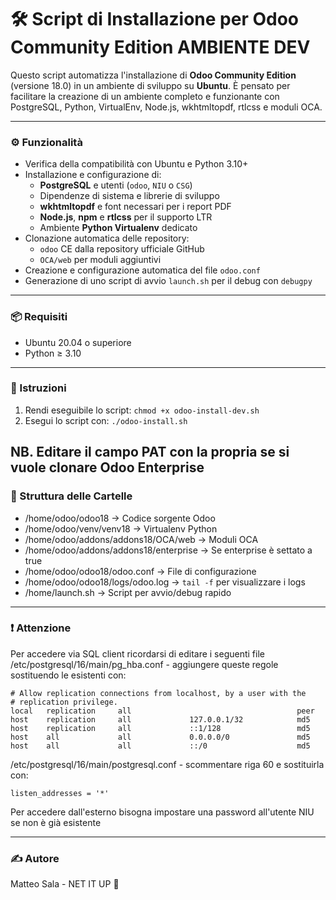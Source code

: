 # 🛠️ Script di Installazione per Odoo Community Edition AMBIENTE DEV

Questo script automatizza l'installazione di **Odoo Community Edition** (versione 18.0) in un ambiente di sviluppo su **Ubuntu**. È pensato per facilitare la creazione di un ambiente completo e funzionante con PostgreSQL, Python, VirtualEnv, Node.js, wkhtmltopdf, rtlcss e moduli OCA.

---

### ⚙️ Funzionalità

- Verifica della compatibilità con Ubuntu e Python 3.10+
- Installazione e configurazione di:
  - **PostgreSQL** e utenti (`odoo`, `NIU` o `CSG`)
  - Dipendenze di sistema e librerie di sviluppo
  - **wkhtmltopdf** e font necessari per i report PDF
  - **Node.js**, **npm** e **rtlcss** per il supporto LTR
  - Ambiente **Python Virtualenv** dedicato
- Clonazione automatica delle repository:
  - `odoo` CE dalla repository ufficiale GitHub
  - `OCA/web` per moduli aggiuntivi
- Creazione e configurazione automatica del file `odoo.conf`
- Generazione di uno script di avvio `launch.sh` per il debug con `debugpy`

---

### 📦 Requisiti

- Ubuntu 20.04 o superiore
- Python ≥ 3.10

---

### 🚀 Istruzioni

1. Rendi eseguibile lo script:
   ```chmod +x odoo-install-dev.sh```
2. Esegui lo script con:
   ```./odoo-install.sh```

NB. Editare il campo PAT con la propria se si vuole clonare Odoo Enterprise
---

### 📁 Struttura delle Cartelle

- /home/odoo/odoo18 → Codice sorgente Odoo
- /home/odoo/venv/venv18 → Virtualenv Python
- /home/odoo/addons/addons18/OCA/web → Moduli OCA
- /home/odoo/addons/addons18/enterprise → Se enterprise è settato a true
- /home/odoo/odoo18/odoo.conf → File di configurazione
- /home/odoo/odoo18/logs/odoo.log → ```tail -f```  per visualizzare i logs
- /home/launch.sh → Script per avvio/debug rapido

---

### ❗ Attenzione

Per accedere via SQL client ricordarsi di editare i seguenti file 
/etc/postgresql/16/main/pg_hba.conf - aggiungere queste regole sostituendo le esistenti con:
```
# Allow replication connections from localhost, by a user with the
# replication privilege.
local   replication     all                                     peer
host    replication     all             127.0.0.1/32            md5
host    replication     all             ::1/128                 md5
host    all             all             0.0.0.0/0               md5
host    all             all             ::/0                    md5
```

/etc/postgresql/16/main/postgresql.conf - scommentare riga 60 e sostituirla con:
```
listen_addresses = '*' 
```

Per accedere dall'esterno bisogna impostare una password all'utente NIU se non è già esistente

---

### ✍️ Autore

Matteo Sala - NET IT UP 🚀